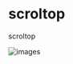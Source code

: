 # scroltop
 scroltop
 
 ![images](https://user-images.githubusercontent.com/112417909/187408573-feffa3fe-869c-4a5f-a925-3b6d9588618a.jpg)

